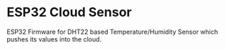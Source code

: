 # ESP32 Cloud Sensor
ESP32 Firmware for DHT22 based Temperature/Humidity Sensor which pushes its values
into the cloud.